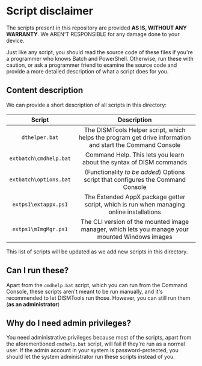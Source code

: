 # Script disclaimer

The scripts present in this repository are provided **AS IS, WITHOUT ANY WARRANTY**. We AREN'T RESPONSIBLE for any damage done to your device.

Just like any script, you should read the source code of these files if you're a programmer who knows Batch and PowerShell. Otherwise, run these with caution, or ask a programmer friend to examine the source code and provide a more detailed description of what a script does for you.

## Content description

We can provide a short description of all scripts in this directory:

| Script | Description |
|:--:|:--:|
| `dthelper.bat` | The DISMTools Helper script, which helps the program get drive information and start the Command Console |
| `extbatch\cmdhelp.bat` | Command Help. This lets you learn about the syntax of DISM commands |
| `extbatch\options.bat` | (Functionality _to be added_) Options script that configures the Command Console |
| `extps1\extappx.ps1` | The Extended AppX package getter script, which is run when managing online installations |
| `extps1\mImgMgr.ps1` | The CLI version of the mounted image manager, which lets you manage your mounted Windows images |

This list of scripts will be updated as we add new scripts in this directory.

## Can I run these?

Apart from the `cmdhelp.bat` script, which you can run from the Command Console, these scripts aren't meant to be run manually, and it's recommended to let DISMTools run those. However, you can still run them (**as an administrator**)

## Why do I need admin privileges?

You need administrative privileges because most of the scripts, apart from the aforementioned `cmdhelp.bat` script, will fail if they're run as a normal user. If the admin account in your system is password-protected, you should let the system administrator run these scripts instead of you.

